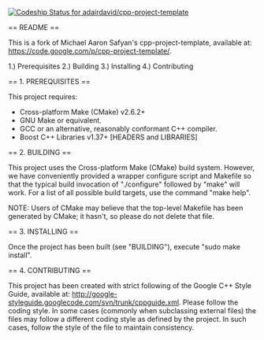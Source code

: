 [ ![Codeship Status for
adairdavid/cpp-project-template](https://www.codeship.io/projects/5a155190-0a10-0132-88ce-76ea12c6d9cb/status)](https://www.codeship.io/projects/31708)

== README ==

This is a fork of Michael Aaron Safyan's cpp-project-template, available at: https://code.google.com/p/cpp-project-template/.

 1.) Prerequisites
 2.) Building
 3.) Installing
 4.) Contributing

== 1. PREREQUISITES ==

 This project requires:
  * Cross-platform Make (CMake) v2.6.2+
  * GNU Make or equivalent.
  * GCC or an alternative, reasonably conformant C++ compiler.
  * Boost C++ Libraries v1.37+ [HEADERS and LIBRARIES]

== 2. BUILDING ==

 This project uses the Cross-platform Make (CMake) build system. However, we
 have conveniently provided a wrapper configure script and Makefile so that
 the typical build invocation of "./configure" followed by "make" will work.
 For a list of all possible build targets, use the command "make help".

 NOTE: Users of CMake may believe that the top-level Makefile has been
 generated by CMake; it hasn't, so please do not delete that file.

== 3. INSTALLING ==

 Once the project has been built (see "BUILDING"), execute "sudo make install".

== 4. CONTRIBUTING ==

 This project has been created with strict following of the Google C++ Style Guide, available at: http://google-styleguide.googlecode.com/svn/trunk/cppguide.xml. Please follow the coding style. In some cases (commonly when subclassing external files) the files may follow a different coding style as defined by the project. In such cases, follow the style of the file to maintain consistency.
